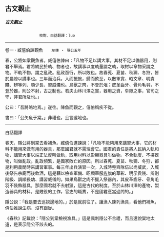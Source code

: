 

## 古文觀止

##### 古文觀止
　　　　　　　　`校對、白話翻譯：luo`

* * *

卷一 ‧ 臧僖伯諫觀魚　　`左傳 ‧ 隱公五年`

春，公將如棠觀魚者。臧僖伯諫曰：「凡物不足以講大事，其材不足以備器用，則君不舉焉。君將納民於軌、物者也，故講事以度軌量謂之軌，取材以章物采謂之物。不軌不物，謂之亂政。亂政亟行，所以敗也。故春蒐、夏苗、秋獮、冬狩，皆於農隙以講事也。三年而治兵，入而振旅，歸而飲至，以數軍實、昭文章、明貴賤、辨等列、順少長、習威儀也。鳥獸之肉，不登於俎；皮革齒牙、骨角毛羽，不登於器，則公不射，古之制也。若夫山林川澤之實，器用之資，皁隸之事，官司之守，非君所及也。」

公曰：「吾將略地焉。」遂往。陳魚而觀之，僖伯稱疾不從。

書曰：「公矢魚于棠。」非禮也，且言遠地也。

* * *

白話翻譯

春天，隱公將到棠去看補魚。臧僖伯進諫說：「凡物不能夠用來講習大事，它的材料不能用來做有用的器具，那麼國君就不需理會它。國君的責任是將人民納入軌和物，講習大事以端正法度叫做軌，取用材料以彰顯器具叫做物。不合軌度、不擇器物，叫做亂政。亂政頻繁，是國家敗亡的原因。所以春蒐、夏苗、秋獮、冬狩，都是利用農閒時來講習軍事。每三年出兵演習一次，入城時整齊隊伍以尚威武，入城後祭告宗廟而後飲酒，這是藉以檢查軍備、昭顯車服旌旗的華彩、明示貴賤、辨別階級、調順長幼、講習威儀的。如果鳥獸之肉不擺入祭器內，其皮革齒牙、骨角毛羽不裝飾器具，那麼國君就不去射獵，這是古代的制度。至於山林川澤的產物，製造器具的材料，是賤役的工作，官吏的職責，不是國君應當過問的。」

隱公說：「我是要去巡視邊地的。」於是就前往了。讓漁人陳列漁具，看他們補魚，僖伯推說生病，沒有跟從。

《春秋》記載說：「隱公到棠檢視漁具。」這是諷刺隱公不合禮，而且還說棠地太遠，是表示隱公不該去的。

* * *

